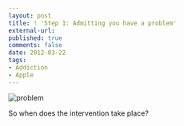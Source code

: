 ```yaml
---
layout: post
title: ! 'Step 1: Admitting you have a problem'
external-url: 
published: true
comments: false
date: 2012-03-22
tags:
- Addiction
- Apple
---
```


![problem][]

So when does the intervention take place?

[problem]: http://content.chatswood.org.uk/photo/2012/03/step_1-admitting_you_have_a_problem.png
